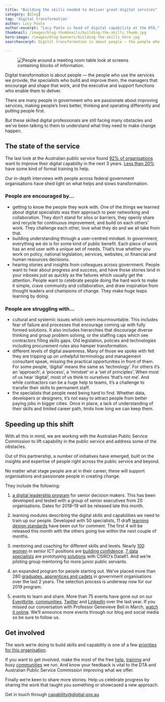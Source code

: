 ```yaml
---
title: "Building the skills needed to deliver great digital services"
category: [blog]
tag: 'digital transformation'
author: Lucy Poole
author-excerpt: "Lucy Poole is head of digital capability at the DTA."
thumbnail: /images/blog-thumbnails/building-the-skills_thumb.jpg
hero-image: /images/blog-banners/building-the-skills_hero.jpg
searchexcerpt: Digital transformation is about people — the people who use the services we provide, the specialists who build and improve them, the managers that encourage and shape that work, and the executive and support functions who enable them to deliver.

---
```

<figure>
  <img src="{{ site.url }}{{ site.baseurl }}{{ page.hero-image }}" alt="People around a meeting room table look at screens containing blocks of information."/><br />
</figure>

Digital transformation is about people — the people who use the services we provide, the specialists who build and improve them, the managers that encourage and shape that work, and the executive and support functions who enable them to deliver.

There are many people in government who are passionate about improving services, making people’s lives better, thinking and operating differently and putting people first.  

But these skilled digital professionals are still facing many obstacles and we’ve been talking to them to understand what they need to make change happen.

## The state of the service

The last look at the Australian public service found [92% of organisations](https://apsc.govcms.gov.au/innovative-collaborative-and-high-performance-government) want to improve their digital capability in the next 3 years. [Less than 20%](https://stateoftheservice.apsc.gov.au/2015/10/digital-transformation-in-the-aps/) have some kind of formal training to help.  

Our in-depth interviews with people across federal government organisations have shed light on what helps and slows transformation.

### People are encouraged by...
- getting to know the people they work with. One of the things we learned about digital specialists was their approach to peer networking and collaboration. They don’t stand for silos or barriers, they openly share and recycle for continuous improvement, and build on each others’ work. They challenge each other, love what they do and we all take from that.
- building understanding through a user-centred mindset. In government, everything we do is for some kind of public benefit. Each piece of work has an end user with a unique set of needs. That’s true whether you work on policy, national legislation, services, websites, or financial and human resources decisions.
- hearing stories and insights from colleagues across government. People want to hear about progress and success, and have those stories land in your inboxes just as quickly as the failures which usually get the attention. People want to celebrate people doing the hard work to make it simple, crave community and collaboration, and draw inspiration from thought leaders and champions of change. They make huge leaps learning by doing.

### People are struggling with...
- cultural and systemic issues which seem insurmountable. This includes fear of failure and processes that encourage coming up with fully formed solutions. It also includes hierarchies that discourage diverse thinking and group problem solving, or the staffing caps which see contractors filling skills gaps. Old legislation, policies and technologies including procurement rules also hamper transformation.
- different levels of digital awareness. Many of those we spoke with felt they are tripping up on unhelpful terminology and management consultant speak, missing the practical opportunities in front of them. For some people, ‘digital’ means the same as ‘technology’. For others it’s an ‘approach’, a ‘process’, a ‘mindset’ or a ‘set of principles’. When most of us hear ‘digital’, most of us think to ourselves ‘that’s not me’. And while contractors can be a huge help to teams, it’s a challenge to transfer their skills to permanent staff.
- the specialists that people need being hard to find. Whether data, developers or designers, it’s not easy to attract people from better paying jobs in bigger cities. Once in place, a lack of understanding of their skills and limited career path, limits how long we can keep them.

## Speeding up this shift

With all this in mind, we are working with the Australian Public Service Commission to lift capability in the public service and address some of the obstacles.

Out of this partnership, a number of initiatives have emerged, built on the insights and expertise of people right across the public service and beyond.

No matter what stage people are at in their career, these will support organisations and passionate people in creating change.  

They include the following:

1. [a digital leadership program](https://www.apsc.gov.au/leading-digital-transformation-0) for senior decision makers. This has been developed and tested with a group of senior executives from 20 organisations. Dates for 2018–19 will be released late this month.

2. learning modules describing the digital skills and capabilities we need to train up our people. Developed with 50 specialists, 11 draft [learning design standards](https://www.apsc.gov.au/learning-standards) have been out for comment. The first 4 will be released this month with the others going live within the next couple of months.

3. mentoring and coaching for different skills and levels. Nearly [100 women](https://twitter.com/DTA/status/962824019794829312) in senior ICT positions are [building confidence](https://beta.dta.gov.au/help-and-advice/learning-and-development/women-it-coaching-and-mentoring). [7 data specialists](https://beta.dta.gov.au/news/announcing-our-second-round-data-fellowships) are prototyping [solutions](https://beta.dta.gov.au/help-and-advice/learning-and-development/data-fellowship-program) with CSIRO’s Data61. And we’re piloting group mentoring for more junior public servants.

4. an expanded program for people starting out. We’ve placed more than 280 [graduates, apprentices and cadets](https://beta.dta.gov.au/help-and-advice/learning-and-development/start-your-digital-career-government) in government organisations over the last 2 years. The selection process is underway now for our 2019 program.

5. events to learn and share. More than 75 events have gone out on our [Eventbrite](https://www.eventbrite.com.au/o/digital-transformation-agency-8025584572), [communities](https://beta.dta.gov.au/help-and-advice/communities-practice), [Twitter](https://twitter.com/DTA) and [LinkedIn](https://www.linkedin.com/company/digital-transformation-agency/) over the last year. If you missed our conversation with Professor Genevieve Bell in March, [watch it online](https://www.youtube.com/watch?v=1UppHGbK3d8&t=4s). We’ll announce more events through our blog and social media so be sure to follow us.

## Get involved

The work we’re doing to build skills and capability is one of a few [priorities for this organisation](https://beta.dta.gov.au/about-us).

If you want to get involved, make the most of the free [help](https://beta.dta.gov.au/help-and-advice), [training](https://www.eventbrite.com.au/o/digital-transformation-agency-8025584572) and busy [communities](https://beta.dta.gov.au/help-and-advice/communities-practice) we run. And know your feedback is vital to the DTA and Australian Public Service Commission improving what we offer.  

Finally we’re keen to share more stories. Help us celebrate progress by sharing the work that taught you something or showcased a new approach.

Get in touch through [capability@digital.gov.au](mailto:capability@digital.gov.au)

